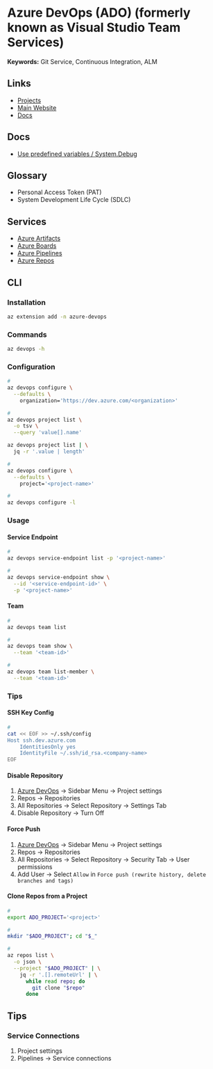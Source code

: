 # Azure DevOps (ADO) (formerly known as Visual Studio Team Services)

<!--
https://app.pluralsight.com/paths/skills/additional-devops-topics-on-microsoft-azure

https://linkedin.com/learning/react-js-building-an-interface-8551484/why-react-is-so-important
https://linkedin.com/learning/learning-azure-devops-10005641/use-azure-devops-to-enhance-application-development
https://linkedin.com/learning/visual-studio-tools-for-azure-devops/use-azure-devops-tools-from-the-visual-studio-ide
https://linkedin.com/learning/continuous-delivery-with-azure-devops/azure-devops-for-software-teams
https://linkedin.com/learning/azure-for-devops-application-infrastructure/the-need-for-agile-infrastructure
https://linkedin.com/learning/azure-devops-continuous-delivery-with-yaml-pipelines/devops-and-yaml-pipelines
https://linkedin.com/learning/azure-for-devops-implementing-development-processes/why-process-matters-in-devops
-->

**Keywords:** Git Service, Continuous Integration, ALM

## Links

- [Projects](https://dev.azure.com)
- [Main Website](https://azure.microsoft.com/en-us/products/devops/)
- [Docs](https://learn.microsoft.com/en-us/cli/azure/devops?view=azure-cli-latest)

## Docs

- [Use predefined variables / System.Debug](https://learn.microsoft.com/en-us/azure/devops/pipelines/build/variables?view=azure-devops&tabs=yaml#systemdebug)

<!--
system.debug: true
-->

## Glossary

- Personal Access Token (PAT)
- System Development Life Cycle (SDLC)

## Services

- [Azure Artifacts](./azure-artifacts.md)
- [Azure Boards](./azure-boards.md)
- [Azure Pipelines](./azure-pipelines/README.md)
- [Azure Repos](./azure-repos.md)

## CLI

### Installation

```sh
az extension add -n azure-devops
```

### Commands

```sh
az devops -h
```

### Configuration

```sh
#
az devops configure \
  --defaults \
    organization='https://dev.azure.com/<organization>'

#
az devops project list \
  -o tsv \
  --query 'value[].name'

az devops project list | \
  jq -r '.value | length'

#
az devops configure \
  --defaults \
    project='<project-name>'

#
az devops configure -l
```

### Usage

#### Service Endpoint

```sh
#
az devops service-endpoint list -p '<project-name>'

#
az devops service-endpoint show \
  --id '<service-endpoint-id>' \
  -p '<project-name>'
```

<!--
az devops service-endpoint create

az devops service-endpoint update

az devops service-endpoint delete
-->

#### Team

```sh
#
az devops team list

#
az devops team show \
  --team '<team-id>'

#
az devops team list-member \
  --team '<team-id>'
```

<!--
az devops team create

az devops team delete

az devops team update
-->

### Tips

#### SSH Key Config

```sh
#
cat << EOF >> ~/.ssh/config
Host ssh.dev.azure.com
    IdentitiesOnly yes
    IdentityFile ~/.ssh/id_rsa.<company-name>
EOF
```

#### Disable Repository

1. [Azure DevOps](https://dev.azure.com) -> Sidebar Menu -> Project settings
2. Repos -> Repositories
3. All Repositories -> Select Repository -> Settings Tab
4. Disable Repository -> Turn Off

#### Force Push

1. [Azure DevOps](https://dev.azure.com) -> Sidebar Menu -> Project settings
2. Repos -> Repositories
3. All Repositories -> Select Repository -> Security Tab -> User permissions
4. Add User -> Select `Allow` in `Force push (rewrite history, delete branches and tags)`

#### Clone Repos from a Project

```sh
#
export ADO_PROJECT='<project>'

#
mkdir "$ADO_PROJECT"; cd "$_"

#
az repos list \
  -o json \
  --project "$ADO_PROJECT" | \
    jq -r '.[].remoteUrl' | \
      while read repo; do
        git clone "$repo"
      done
```

## Tips

### Service Connections

<!--
AWS
-->

1. Project settings
2. Pipelines -> Service connections
